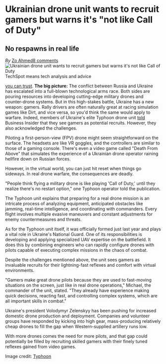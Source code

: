 # Ukrainian drone unit wants to recruit gamers but warns it's "not like Call of Duty"
## No respawns in real life
*By*
[Zo Ahmed](https://www.techspot.com/community/staff/zohaibahd.512803/)[8 comments](#commentsOffset)![Ukrainian drone unit wants to recruit gamers but warns it's not like Call of Duty](https://www.techspot.com/images2/news/bigimage/2025/02/2025-02-12-image-10.jpg)
TechSpot means tech analysis and advice

[you can trust](https://www.techspot.com/ethics.html).
**The big picture:** The conflict between Russia and Ukraine has escalated into a full-blown technological arms race. Both sides are pouring resources into developing cutting-edge military drones and counter-drone systems. But in this high-stakes battle, Ukraine has a new weapon: gamers.
Rally drivers are often naturally great at racing simulation games like Dirt, and vice versa, so you'd think the same would apply to warfare. Indeed, members of Ukraine's elite Typhoon drone unit [told](https://www.businessinsider.com/drone-warfare-isnt-like-video-games-gamers-make-great-pilots-2025-2) Business Insider that they see gamers as potential recruits. However, they also acknowledged the challenges.

Piloting a first-person-view (FPV) drone might seem straightforward on the surface. The headsets are like VR goggles, and the controllers are similar to those of a gaming console. There's even a video game called "Death From Above" that simulates the experience of a Ukrainian drone operator raining hellfire down on Russian forces.

However, in the virtual world, you can just hit reset when things go sideways. In real drone warfare, the consequences are deadly.

"People think flying a military drone is like playing 'Call of Duty,' until they realize there's no restart option," one Typhoon operator told the publication.

The Typhoon unit explains that preparing for a real drone mission is an intricate process of analyzing equipment, anticipated obstacles like jamming, real-time intelligence, and coordinating with commanders. Every flight involves multiple evasive maneuvers and constant adjustments for enemy countermeasures and threats.

As for the Typhoon unit itself, it was officially formed just last year and plays a vital role in Ukraine's National Guard. One of its responsibilities is developing and applying specialized UAV expertise on the battlefield. It does this by combining engineers who can rapidly configure drones with pilots capable of executing complex missions in the chaos of combat.

Despite the challenges mentioned above, the unit sees gamers as invaluable recruits for their lightning-fast reflexes and comfort with virtual environments.

"Gamers make great drone pilots because they are used to fast-moving situations on the screen, just like in real drone operations," Michael, the commander of the unit, stated. "They already have experience making quick decisions, reacting fast, and controlling complex systems, which are all important skills in combat."

Ukraine's president Volodymyr Zelenskyy has been pushing for increased domestic drone production and deployment. Companies and volunteer groups have responded by kicking into high gear, mass-producing relatively cheap drones to fill the gap when Western-supplied artillery runs low.

With more drones comes the need for more pilots, and that gap could potentially be filled by recruiting skilled gamers with their finely tuned reflexes gained from video games.

Image credit: [Typhoon](https://www.tayfun.in.ua/en/news/)